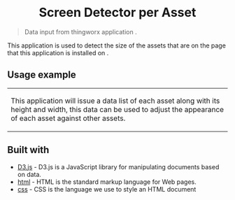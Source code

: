 
<h1 align="center"  style="font-weight:bold;" >
  <br>
  <!-- <a href="http://www.amitmerchant.com/electron-markdownify"><img src="https://raw.githubusercontent.com/amitmerchant1990/electron-markdownify/master/app/img/markdownify.png" alt="Markdownify" width="200"></a> -->
  <br>
  Screen Detector per Asset
  <br>
</h1>

> Data input from thingworx application .

<!-- <h4 align="center">A minimal Markdown Editor desktop app built on top of <a target="_blank">Electron</a>.</h4> -->

<!-- ![Chat Preview](https://github.com/zainuddin-maker/Bar-Stack-and-Group-Chart/blob/master/test.PNG?raw=true) -->
<!-- ![screenshot](https://github.com/zainuddin-maker/Double-Y-Bar-With-Line-Chart-/blob/master/test.gif?raw=true) -->


This application is used to detect the size of the assets that are on the page that this application is installed on .

<!-- ## Example Data
- Data Value

            [
                {
                    Category: "111",
                    NPT: 32.2,
                    PT:67.8,
                
                },
                {
                    Category: "P2",
                    NPT: 68.63,
                    PT:31.37,
                },
                {
                    Category: "P3",
                    NPT: 100,
                    PT:0,
                },
                {
                    Category: "P4",
                    NPT: 100,
                    PT:0,
                },
                {
                    Category: "P5",
                    NPT: 100,
                    PT:0,
                },
                {
                    Category: "P6",
                    NPT: 100,
                    PT:0,
                },

            ]

- Configuratin Data

            [
                {
                    list_type: "NPT,PT",
                    list_color: "#003800,#f6682e",
                },
                 {
                    list_type: "PT",
                    list_color: "#f6db0f",
                }
            ] -->

## Usage example

<table>
<tr>
<td>



This application will issue a data list of each asset along with its height and width, this data can be used to adjust the appearance of each asset against other assets.



</td>
</tr>
</table>


<!-- ## BIND DATA

1.  JSONDocinformation , input - JSON - Data for Doc Information in header

   
        {
            name: (STRING),
            value: (STRING),
        }



2.  JSONHeaderinformation, input - JSON - Data for Headerinformation in header.

       
        {
            name: (STRING),
            value: (STRING),
        }

3.  ConfigurationWidth, input - INFOTABLE - Configuration widht each of column in excel.

       
        {
            width: (STRING),
        }


4.  BooleanDisplayButton , input -BOOLEAN - Input for button seen or not 
5.  Filename , input - STRING - name of file after exported
6.  Headername , input - STRING - the title in template document.
4.  LabourProductivity , input - INFOTABLE - Data for Labour Productuvity

        {
            name: (STRING),
            value: (STRING),
            unit:  (STRING),
         }

5.  DataAddChangeMaintanance , input - INFOTABLE - List of Change of Maintanance .

        datashape :
        {
            changefrom : (DATE),
            idmaintanance : (NUMBER),
        }

6.  DataClickMaintanance , output - INFOABLE - Data out after click maintanance .

        datashape :
        {
            form : (DATE) ,
            to : (DATE),
            id : (STRING),
            idmaintanance : (NUMBER),
            imgstatus : (STRING),
            status : (STRING),
            text : (STRING),
        }

7.  idRandom , input - STRING - Random ID for Application
8.  HeightOfHeader , input - NUMBER - change height of header tittle

## BIND TRIGGER

1. clickMaintanance, out - "Event triggered when clicked the maintanance"
1. updateMaintanance, in - "Event triggered when maintanance updated"


 -->





## Built with 

- [D3.js](https://d3js.org/) - D3.js is a JavaScript library for manipulating documents based on data.
- [html](https://www.w3schools.com/html/) - HTML is the standard markup language for Web pages.
- [css](https://www.w3schools.com/css/) - CSS is the language we use to style an HTML document














